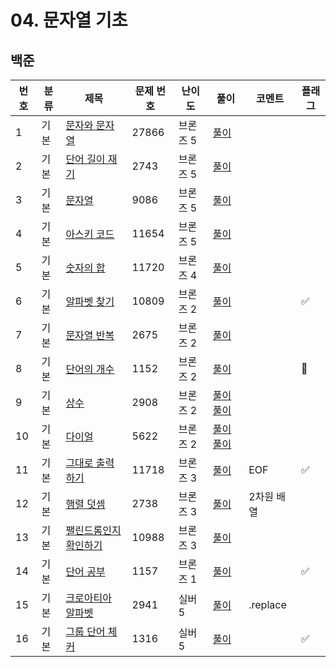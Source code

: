 # 04. 문자열 기초


## 백준
| 번호 | 분류 | 제목                                                   | 문제 번호 | 난이도   | 풀이                                                                  | 코멘트      | 플래그 |
|----|-----|------------------------------------------------------|-------|-------|---------------------------------------------------------------------|----------|--|
| 1  | 기본 | [문자와 문자열](https://www.acmicpc.net/problem/27866)     | 27866 | 브론즈 5 | [풀이](/solutions/s04/B27866.java)                                    |          |  |
| 2  | 기본 | [단어 길이 재기](https://www.acmicpc.net/problem/2743)     | 2743  | 브론즈 5 | [풀이](/solutions/s04/B2743.java)                                     |          |  |
| 3  | 기본 | [문자열](https://www.acmicpc.net/problem/9086)          | 9086  | 브론즈 5 | [풀이](/solutions/s04/B9086.java)                                     |          |  |
| 4  | 기본 | [아스키 코드](https://www.acmicpc.net/problem/11654)      | 11654 | 브론즈 5 | [풀이](/solutions/s04/B11654.java)                                    |          |  |
| 5  | 기본 | [숫자의 합](https://www.acmicpc.net/problem/11720)       | 11720 | 브론즈 4 | [풀이](/solutions/s04/B11720.java)                                    |          |  |
| 6  | 기본 | [알파벳 찾기](https://www.acmicpc.net/problem/10809)      | 10809 | 브론즈 2 | [풀이](/solutions/s04/B10899.java)                                    |          | ✅ |
| 7  | 기본 | [문자열 반복](https://www.acmicpc.net/problem/2675)       | 2675  | 브론즈 2 | [풀이](/solutions/s04/B2675.java)                                     |          |  |
| 8  | 기본 | [단어의 개수](https://www.acmicpc.net/problem/1152)       | 1152  | 브론즈 2 | [풀이](/solutions/s04/B1152.java)                                     |          | 🤨|
| 9  | 기본 | [상수](https://www.acmicpc.net/problem/2908)           | 2908  | 브론즈 2 | [풀이](/solutions/s04/B2908V1.java) [풀이](/solutions/s04/B2908V2.java) |          |  |
| 10 | 기본 | [다이얼](https://www.acmicpc.net/problem/5622)          | 5622  | 브론즈 2 | [풀이](/solutions/s04/B5622V1.java) [풀이](/solutions/s04/B5622V2.java) |          |  |
| 11 | 기본 | [그대로 출력하기](https://www.acmicpc.net/problem/11718)    | 11718 | 브론즈 3 | [풀이](/solutions/s04/B11718.java)                                    | EOF      | ✅ |
| 12 | 기본 | [행렬 덧셈](https://www.acmicpc.net/problem/2738)        | 2738  | 브론즈 3 | [풀이](/solutions/s04/B2738.java)                                     | 2차원 배열   |  |
| 13 | 기본 | [팰린드롬인지 확인하기](https://www.acmicpc.net/problem/10988) | 10988 | 브론즈 3 | [풀이](/solutions/s04/B10988.java)                                    |          |  |
| 14 | 기본 | [단어 공부](https://www.acmicpc.net/problem/1157)        | 1157  | 브론즈 1 | [풀이](/solutions/s04/B1157.java)                                     |          | ✅ |
| 15 | 기본 | [크로아티아 알파벳](https://www.acmicpc.net/problem/2941)    | 2941  | 실버 5  | [풀이](/solutions/s04/S2941.java)                                     | .replace |  |
| 16 | 기본 | [그룹 단어 체커](https://www.acmicpc.net/problem/1316)     | 1316  | 실버 5  | [풀이](/solutions/s04/S1316.java)                                     |          | ✅ |
